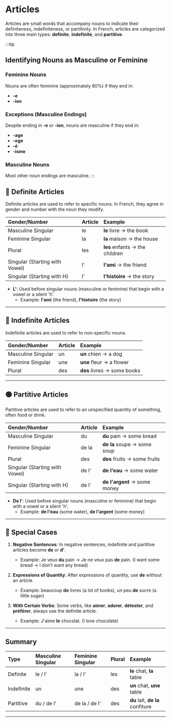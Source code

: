 ﻿# Articles

Articles are small words that accompany nouns to indicate their definiteness, indefiniteness, or partitivity. In French,
articles are categorized into three main types: **definite**, **indefinite**, and **partitive**.

:::tip

## Identifying Nouns as Masculine or Feminine

### Feminine Nouns

Nouns are often feminine (approximately 80%) if they end in:

- **-e**
- **-ion**

### Exceptions (Masculine Endings)

Despite ending in **-e** or **-ion**, nouns are masculine if they end in:

- **-age**
- **-ege**
- **-é**
- **-isme**

### Masculine Nouns

Most other noun endings are masculine.
:::

## 📌 Definite Articles

Definite articles are used to refer to specific nouns. In French, they agree in gender and number with the noun they
modify.

| Gender/Number                  | Article | Example                        |
|:-------------------------------|:--------|:-------------------------------|
| Masculine Singular             | le      | **le** livre → the book        |
| Feminine Singular              | la      | **la** maison → the house      |
| Plural                         | les     | **les** enfants → the children |
| Singular (Starting with Vowel) | l'      | **l'ami** → the friend         |
| Singular (Starting with H)     | l'      | **l'histoire** → the story     |

- **L'**: Used before singular nouns (masculine or feminine) that begin with a vowel or a silent 'h'.
    - Example: **l'ami** (the friend), **l'histoire** (the story)

---

## 🔵 Indefinite Articles

Indefinite articles are used to refer to non-specific nouns.

| Gender/Number      | Article | Example                     |
|:-------------------|:--------|:----------------------------|
| Masculine Singular | un      | **un** chien → a dog        |
| Feminine Singular  | une     | **une** fleur → a flower    |
| Plural             | des     | **des** livres → some books | 

---

## 🟢 Partitive Articles

Partitive articles are used to refer to an unspecified quantity of something, often food or drink.

| Gender/Number                  | Article | Example                      |
|:-------------------------------|:--------|:-----------------------------|
| Masculine Singular             | du      | **du** pain → some bread     |
| Feminine Singular              | de la   | **de la** soupe → some soup  |
| Plural                         | des     | **des** fruits → some fruits |
| Singular (Starting with Vowel) | de l'   | **de l'eau** → some water    |
| Singular (Starting with H)     | de l'   | **de l'argent** → some money |

- **De l'**: Used before singular nouns (masculine or feminine) that begin with a vowel or a silent 'h'.
    - Example: **de l'eau** (some water), **de l'argent** (some money)

---

## 🔴 Special Cases

1. **Negative Sentences**: In negative sentences, indefinite and partitive articles become **de** or **d'**.
    - Example: Je veux **du** pain → Je ne veux pas **de** pain. (I want some bread → I don’t want any bread)

2. **Expressions of Quantity**: After expressions of quantity, use **de** without an article.
    - Example: beaucoup **de** livres (a lot of books), un peu **de** sucre (a little sugar)

3. **With Certain Verbs**: Some verbs, like **aimer**, **adorer**, **détester**, and **préférer**, always use the
   definite article.
    - Example: J'aime **le** chocolat. (I love chocolate)

---

## Summary

| Type       | Masculine Singular | Feminine Singular | Plural | Example                          |
|:-----------|:-------------------|:------------------|:-------|:---------------------------------|
| Definite   | le / l'            | la / l'           | les    | **le** chat, **la** table        |
| Indefinite | un                 | une               | des    | **un** chat, **une** table       |
| Partitive  | du / de l'         | de la / de l'     | des    | **du** lait, **de la** confiture |

---

